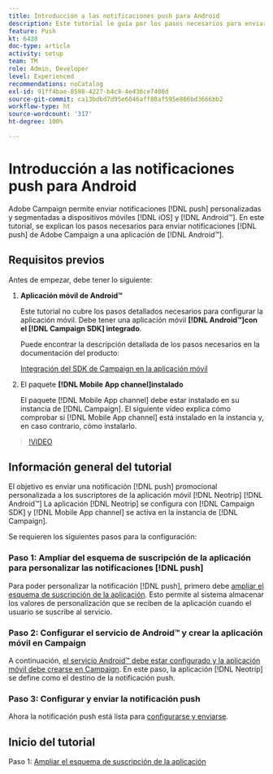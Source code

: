 ```yaml
---
title: Introducción a las notificaciones push para Android
description: Este tutorial le guía por los pasos necesarios para enviar notificaciones push desde Adobe Campaign y recibir estas notificaciones en la aplicación de Android™.
feature: Push
kt: 6438
doc-type: article
activity: setup
team: TM
role: Admin, Developer
level: Experienced
recommendations: noCatalog
exl-id: 91ff4bae-8598-4227-b4c9-4e436ce7400d
source-git-commit: ca13bdbd7d95e6646aff88af595e866bd3666bb2
workflow-type: ht
source-wordcount: '317'
ht-degree: 100%

---
```


# Introducción a las notificaciones push para Android

Adobe Campaign permite enviar notificaciones [!DNL push] personalizadas y segmentadas a dispositivos móviles [!DNL iOS] y [!DNL Android™]. En este tutorial, se explican los pasos necesarios para enviar notificaciones [!DNL push] de Adobe Campaign a una aplicación de [!DNL Android™].

## Requisitos previos

Antes de empezar, debe tener lo siguiente:

1) **Aplicación móvil de Android™**

   Este tutorial no cubre los pasos detallados necesarios para configurar la aplicación móvil. Debe tener una aplicación móvil **[!DNL Android™]con el [!DNL Campaign SDK] integrado**.

   Puede encontrar la descripción detallada de los pasos necesarios en la documentación del producto:

   [Integración del SDK de Campaign en la aplicación móvil](https://experienceleague.adobe.com/docs/campaign-classic/using/sending-messages/sending-push-notifications/integrating-campaign-sdk-into-the-mobile-application.html?lang=es)

2) El paquete **[!DNL Mobile App channel]instalado**

   El paquete [!DNL Mobile App channel] debe estar instalado en su instancia de [!DNL Campaign]. El siguiente vídeo explica cómo comprobar si [!DNL Mobile App channel] está instalado en la instancia y, en caso contrario, cómo instalarlo.

>[!VIDEO](https://video.tv.adobe.com/v/326544?quality=12)

## Información general del tutorial

El objetivo es enviar una notificación [!DNL push] promocional personalizada a los suscriptores de la aplicación móvil [!DNL Neotrip] [!DNL Android™] La aplicación [!DNL Neotrip] se configura con [!DNL Campaign SDK] y [!DNL Mobile App channel] se activa en la instancia de [!DNL Campaign].

Se requieren los siguientes pasos para la configuración:

### Paso 1: Ampliar del esquema de suscripción de la aplicación para personalizar las notificaciones [!DNL push]

Para poder personalizar la notificación [!DNL push], primero debe [ampliar el esquema de suscripción de la aplicación](/help/tutorial-get-started-with-push-notifications-for-android/extend-the-app-subscription-schema.md). Esto permite al sistema almacenar los valores de personalización que se reciben de la aplicación cuando el usuario se suscribe al servicio.

### Paso 2: Configurar el servicio de Android™ y crear la aplicación móvil en Campaign

A continuación, [el servicio Android™ debe estar configurado y la aplicación móvil debe crearse en Campaign](/help/tutorial-get-started-with-push-notifications-for-android/configure-an-android-service-in-campaign.md). En este paso, la aplicación [!DNL Neotrip] se define como el destino de la notificación push.

### Paso 3: Configurar y enviar la notificación push

Ahora la notificación push está lista para [configurarse y enviarse](/help/tutorial-get-started-with-push-notifications-for-android/configure-and-send-push-notifications.md).

## Inicio del tutorial

Paso 1: [Ampliar el esquema de suscripción de la aplicación](/help/tutorial-get-started-with-push-notifications-for-android/extend-the-app-subscription-schema.md)
